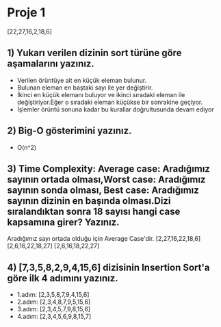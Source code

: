# Proje 1 
[22,27,16,2,18,6]

## 1) Yukarı verilen dizinin sort türüne göre aşamalarını yazınız. 
- Verilen örüntüye ait en küçük eleman bulunur.
- Bulunan eleman en baştaki sayı ile yer değiştirir.
- İkinci en küçük elemanı buluyor ve ikinci sıradaki eleman ile değiştiriyor.Eğer o sıradaki eleman küçükse bir sonrakine geçiyor.
- İşlemler örüntü sonuna kadar bu kurallar doğrultusunda devam ediyor

## 2) Big-O gösterimini yazınız. 
- O(n^2)

## 3) Time Complexity: Average case: Aradığımız sayının ortada olması,Worst case: Aradığımız sayının sonda olması, Best case: Aradığımız sayının dizinin en başında olması.Dizi sıralandıktan sonra 18 sayısı hangi case kapsamına girer? Yazınız. 
Aradığımız sayı ortada olduğu için Average Case'dir.
[2,27,16,22,18,6]
[2,6,16,22,18,27]
[2,6,16,18,22,27]

## 4) [7,3,5,8,2,9,4,15,6] dizisinin Insertion Sort'a göre ilk 4 adımını yazınız.
- 1.adım: [2,3,5,8,7,9,4,15,6]
- 2.adım: [2,3,4,8,7,9,5,15,6]
- 3.adım: [2,3,4,5,7,9,8,15,6]
- 4.adım: [2,3,4,5,6,9,8,15,7]
